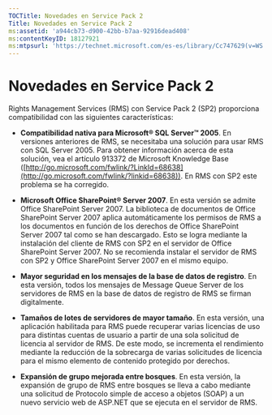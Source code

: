 ```yaml
---
TOCTitle: Novedades en Service Pack 2
Title: Novedades en Service Pack 2
ms:assetid: 'a944cb73-d900-42bb-b7aa-92916dead408'
ms:contentKeyID: 18127921
ms:mtpsurl: 'https://technet.microsoft.com/es-es/library/Cc747629(v=WS.10)'
---
```


Novedades en Service Pack 2
===========================

Rights Management Services (RMS) con Service Pack 2 (SP2) proporciona compatibilidad con las siguientes características:

-   **Compatibilidad nativa para Microsoft® SQL Server™ 2005**. En versiones anteriores de RMS, se necesitaba una solución para usar RMS con SQL Server 2005. Para obtener información acerca de esta solución, vea el artículo 913372 de Microsoft Knowledge Base ([http://go.microsoft.com/fwlink/?LinkId=68638](http://go.microsoft.com/fwlink/?linkid=68638)). En RMS con SP2 este problema se ha corregido.

-   **Microsoft Office SharePoint® Server 2007**. En esta versión se admite Office SharePoint Server 2007. La biblioteca de documentos de Office SharePoint Server 2007 aplica automáticamente los permisos de RMS a los documentos en función de los derechos de Office SharePoint Server 2007 tal como se han descargado. Esto se logra mediante la instalación del cliente de RMS con SP2 en el servidor de Office SharePoint Server 2007. No se recomienda instalar el servidor de RMS con SP2 y Office SharePoint Server 2007 en el mismo equipo.

-   **Mayor seguridad en los mensajes de la base de datos de registro**. En esta versión, todos los mensajes de Message Queue Server de los servidores de RMS en la base de datos de registro de RMS se firman digitalmente.

-   **Tamaños de lotes de servidores de mayor tamaño**. En esta versión, una aplicación habilitada para RMS puede recuperar varias licencias de uso para distintas cuentas de usuario a partir de una sola solicitud de licencia al servidor de RMS. De este modo, se incrementa el rendimiento mediante la reducción de la sobrecarga de varias solicitudes de licencia para el mismo elemento de contenido protegido por derechos.

-   **Expansión de grupo mejorada entre bosques**. En esta versión, la expansión de grupo de RMS entre bosques se lleva a cabo mediante una solicitud de Protocolo simple de acceso a objetos (SOAP) a un nuevo servicio web de ASP.NET que se ejecuta en el servidor de RMS.